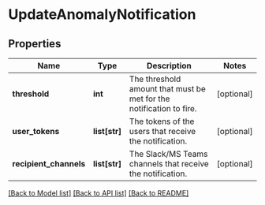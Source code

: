 # UpdateAnomalyNotification

## Properties
Name | Type | Description | Notes
------------ | ------------- | ------------- | -------------
**threshold** | **int** | The threshold amount that must be met for the notification to fire. | [optional] 
**user_tokens** | **list[str]** | The tokens of the users that receive the notification. | [optional] 
**recipient_channels** | **list[str]** | The Slack/MS Teams channels that receive the notification. | [optional] 

[[Back to Model list]](../README.md#documentation-for-models) [[Back to API list]](../README.md#documentation-for-api-endpoints) [[Back to README]](../README.md)


